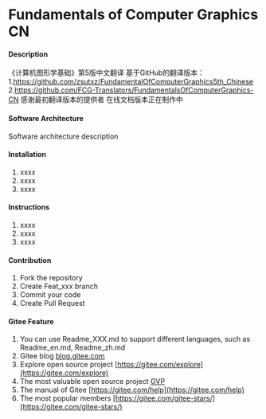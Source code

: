 # Fundamentals of Computer Graphics CN

#### Description
《计算机图形学基础》第5版中文翻译
基于GitHub的翻译版本：
1.https://github.com/zsutxz/FundamentalOfComputerGraphics5th_Chinese
2.https://github.com/FCG-Translators/FundamentalsOfComputerGraphics-CN
感谢最初翻译版本的提供者
在线文档版本正在制作中

#### Software Architecture
Software architecture description

#### Installation

1.  xxxx
2.  xxxx
3.  xxxx

#### Instructions

1.  xxxx
2.  xxxx
3.  xxxx

#### Contribution

1.  Fork the repository
2.  Create Feat_xxx branch
3.  Commit your code
4.  Create Pull Request


#### Gitee Feature

1.  You can use Readme\_XXX.md to support different languages, such as Readme\_en.md, Readme\_zh.md
2.  Gitee blog [blog.gitee.com](https://blog.gitee.com)
3.  Explore open source project [https://gitee.com/explore](https://gitee.com/explore)
4.  The most valuable open source project [GVP](https://gitee.com/gvp)
5.  The manual of Gitee [https://gitee.com/help](https://gitee.com/help)
6.  The most popular members  [https://gitee.com/gitee-stars/](https://gitee.com/gitee-stars/)
